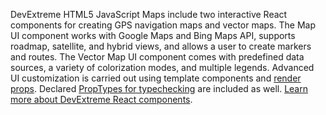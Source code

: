 DevExtreme HTML5 JavaScript Maps include two interactive React components for creating GPS navigation maps and vector maps. The Map UI component works with Google Maps and Bing Maps API, supports roadmap, satellite, and hybrid views, and allows a&nbsp;user to&nbsp;create markers and routes. The Vector Map UI component comes with predefined data sources, a&nbsp;variety of&nbsp;colorization modes, and multiple legends. Advanced UI&nbsp;customization is&nbsp;carried out using template components and [render props](https://reactjs.org/docs/render-props.html). Declared [PropTypes for typechecking](https://reactjs.org/docs/typechecking-with-proptypes.html) are included as&nbsp;well. [Learn more about DevExtreme React components](/Documentation/Guide/React_Components/DevExtreme_React_Components/).